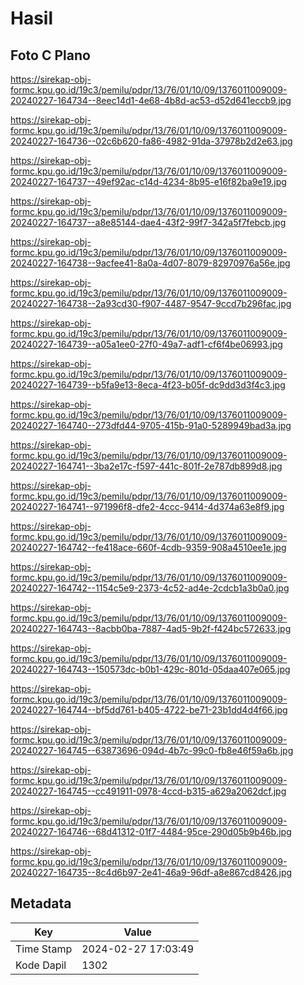 # Hasil

## Foto C Plano

https://sirekap-obj-formc.kpu.go.id/19c3/pemilu/pdpr/13/76/01/10/09/1376011009009-20240227-164734--8eec14d1-4e68-4b8d-ac53-d52d641eccb9.jpg

https://sirekap-obj-formc.kpu.go.id/19c3/pemilu/pdpr/13/76/01/10/09/1376011009009-20240227-164736--02c6b620-fa86-4982-91da-37978b2d2e63.jpg

https://sirekap-obj-formc.kpu.go.id/19c3/pemilu/pdpr/13/76/01/10/09/1376011009009-20240227-164737--49ef92ac-c14d-4234-8b95-e16f82ba9e19.jpg

https://sirekap-obj-formc.kpu.go.id/19c3/pemilu/pdpr/13/76/01/10/09/1376011009009-20240227-164737--a8e85144-dae4-43f2-99f7-342a5f7febcb.jpg

https://sirekap-obj-formc.kpu.go.id/19c3/pemilu/pdpr/13/76/01/10/09/1376011009009-20240227-164738--9acfee41-8a0a-4d07-8079-82970976a56e.jpg

https://sirekap-obj-formc.kpu.go.id/19c3/pemilu/pdpr/13/76/01/10/09/1376011009009-20240227-164738--2a93cd30-f907-4487-9547-9ccd7b296fac.jpg

https://sirekap-obj-formc.kpu.go.id/19c3/pemilu/pdpr/13/76/01/10/09/1376011009009-20240227-164739--a05a1ee0-27f0-49a7-adf1-cf6f4be06993.jpg

https://sirekap-obj-formc.kpu.go.id/19c3/pemilu/pdpr/13/76/01/10/09/1376011009009-20240227-164739--b5fa9e13-8eca-4f23-b05f-dc9dd3d3f4c3.jpg

https://sirekap-obj-formc.kpu.go.id/19c3/pemilu/pdpr/13/76/01/10/09/1376011009009-20240227-164740--273dfd44-9705-415b-91a0-5289949bad3a.jpg

https://sirekap-obj-formc.kpu.go.id/19c3/pemilu/pdpr/13/76/01/10/09/1376011009009-20240227-164741--3ba2e17c-f597-441c-801f-2e787db899d8.jpg

https://sirekap-obj-formc.kpu.go.id/19c3/pemilu/pdpr/13/76/01/10/09/1376011009009-20240227-164741--971996f8-dfe2-4ccc-9414-4d374a63e8f9.jpg

https://sirekap-obj-formc.kpu.go.id/19c3/pemilu/pdpr/13/76/01/10/09/1376011009009-20240227-164742--fe418ace-660f-4cdb-9359-908a4510ee1e.jpg

https://sirekap-obj-formc.kpu.go.id/19c3/pemilu/pdpr/13/76/01/10/09/1376011009009-20240227-164742--1154c5e9-2373-4c52-ad4e-2cdcb1a3b0a0.jpg

https://sirekap-obj-formc.kpu.go.id/19c3/pemilu/pdpr/13/76/01/10/09/1376011009009-20240227-164743--8acbb0ba-7887-4ad5-9b2f-f424bc572633.jpg

https://sirekap-obj-formc.kpu.go.id/19c3/pemilu/pdpr/13/76/01/10/09/1376011009009-20240227-164743--150573dc-b0b1-429c-801d-05daa407e065.jpg

https://sirekap-obj-formc.kpu.go.id/19c3/pemilu/pdpr/13/76/01/10/09/1376011009009-20240227-164744--bf5dd761-b405-4722-be71-23b1dd4d4f66.jpg

https://sirekap-obj-formc.kpu.go.id/19c3/pemilu/pdpr/13/76/01/10/09/1376011009009-20240227-164745--63873696-094d-4b7c-99c0-fb8e46f59a6b.jpg

https://sirekap-obj-formc.kpu.go.id/19c3/pemilu/pdpr/13/76/01/10/09/1376011009009-20240227-164745--cc491911-0978-4ccd-b315-a629a2062dcf.jpg

https://sirekap-obj-formc.kpu.go.id/19c3/pemilu/pdpr/13/76/01/10/09/1376011009009-20240227-164746--68d41312-01f7-4484-95ce-290d05b9b46b.jpg

https://sirekap-obj-formc.kpu.go.id/19c3/pemilu/pdpr/13/76/01/10/09/1376011009009-20240227-164735--8c4d6b97-2e41-46a9-96df-a8e867cd8426.jpg


## Metadata

| Key        | Value               |
| ---------- | ------------------- |
| Time Stamp | 2024-02-27 17:03:49 |
| Kode Dapil | 1302                |



